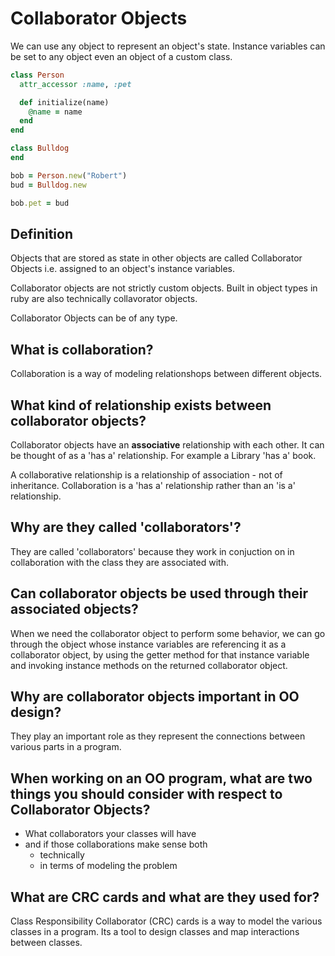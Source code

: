 # Collaborator Objects

We can use any object to represent an object's state. Instance variables can be set to any object even an object of a custom class. 

```ruby
class Person
  attr_accessor :name, :pet

  def initialize(name)
    @name = name
  end
end

class Bulldog
end

bob = Person.new("Robert")
bud = Bulldog.new

bob.pet = bud
```

## Definition

Objects that are stored as state in other objects are called Collaborator Objects i.e. assigned to an object's instance variables.

Collaborator objects are not strictly custom objects. Built in object types in ruby are also technically collavorator objects.

Collaborator Objects can be of any type.

## What is collaboration?

Collaboration is a way of modeling relationshops between different objects.

## What kind of relationship exists between collaborator objects?

Collaborator objects have an **associative** relationship with each other. It can be thought of as a 'has a' relationship. For example a Library 'has a' book.

A collaborative relationship is a relationship of association - not of inheritance. Collaboration is a 'has a' relationship rather than an 'is a' relationship.

## Why are they called 'collaborators'?

They are called 'collaborators' because they work in conjuction on in collaboration with the class they are associated with.

## Can collaborator objects be used through their associated objects?

When we need the collaborator object to perform some behavior, we can go through the object whose instance variables are referencing it as a collaborator object, by using the getter method for that instance variable and invoking instance methods on the returned collaborator object.

## Why are collaborator objects important in OO design?

They play an important role as they represent the connections between various parts in a program.

## When working on an OO program, what are two things you should consider with respect to Collaborator Objects?

- What collaborators your classes will have
- and if those collaborations make sense both 
  - technically
  - in terms of modeling the problem 


## What are CRC cards and what are they used for?

Class Responsibility Collaborator (CRC) cards is a way to model the various classes in a program. Its a tool to design classes and map interactions between classes.